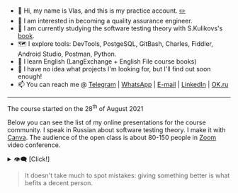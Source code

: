 <!---
﻿﻿﻿﻿﻿﻿﻿﻿﻿﻿﻿﻿﻿﻿﻿﻿﻿﻿﻿﻿﻿﻿﻿﻿﻿﻿﻿﻿﻿﻿﻿﻿﻿﻿﻿﻿﻿﻿﻿﻿﻿﻿﻿﻿﻿﻿﻿﻿﻿﻿﻿﻿﻿﻿﻿﻿﻿﻿﻿﻿
Use title.md! And don't forget to concatinate all the stuff.
﻿﻿﻿﻿﻿﻿﻿﻿﻿﻿﻿﻿﻿﻿﻿﻿﻿﻿﻿﻿﻿﻿﻿﻿﻿﻿﻿﻿﻿﻿﻿﻿﻿﻿﻿﻿﻿﻿﻿﻿﻿﻿﻿﻿﻿﻿﻿﻿﻿﻿﻿﻿﻿﻿﻿﻿﻿﻿﻿﻿
--->

- 👋 Hi, my name is Vlas, and this is my practice account. [✏️](https://github.com/v-las/v-las/edit/main/title.md)
- 👀 I am interested in becoming a quality assurance engineer.
- 🌱 I am currently studying the software testing theory with S.Kulikovs's [book](https://svyatoslav.biz/software_testing_book/).
- 🗺️ I explore tools: DevTools, PostgeSQL, GitBash, Charles, Fiddler, Android Studio, Postman, Python.
- 📖 I learn English (LangExchange + English File course books)
- 💞️ I have no idea what projects I'm looking for, but I'll find out soon enough!
- 📫 You can reach me @ [Telegram](https://t.me/v_las) | [WhatsApp](https://wa.me/79136198392) | [E-mail](mailto:mastykash.vlas@gmail.com) | [LinkedIn](https://www.linkedin.com/in/v-las/) | [OK.ru](https://youtu.be/dQw4w9WgXcQ)

<!---
v-las/v-las is a ✨ special ✨ repository because its `README.md` (this file) appears on your GitHub profile.
You can click the Preview link to take a look at your cringes.
--->

---
The course started on the 28<sup>th</sup> of August 2021

Below you can see the list of my online presentations for the course community. I speak in Russian about software testing theory. I make it with [Canva](https://www.canva.com/). The audience of the open class is about 80-150 people in [Zoom](https://zoom.us/) video conference.

<details>
	<summary>👁️‍🗨️ [Click!]</summary>

# Список презентаций
<!---
[Видео + Ссылки (YouTube)][Видео (YouTube)](https://youtu.be/~) | [Презентация (GitHub)][~_blb] | [Ссылки (GitHub)][~_lnk]
---
<a href="https://youtu.be/~"><img src="https://img.youtube.com/vi/~/maxresdefault.jpg" alt="Presentation" style="width:70%;height:70%;"></a>

---
--->
[Видео + Ссылки (YouTube)](https://youtu.be/X1GIVJ0zUS8) | [Презентация (GitHub)][06_blb]
---
<a href="https://youtu.be/X1GIVJ0zUS8"><img src="https://img.youtube.com/vi/X1GIVJ0zUS8/maxresdefault.jpg" alt="Presentation" style="width:70%;height:70%;"></a>

---
[Видео (YouTube)](https://youtu.be/krMhIWq9Q3E) | [Презентация (GitHub)][05_blb] | [Ссылки (GitHub)][05_lnk]
---
<a href="https://youtu.be/krMhIWq9Q3E"><img src="https://img.youtube.com/vi/krMhIWq9Q3E/maxresdefault.jpg" alt="Presentation" style="width:70%;height:70%;"></a>

---
[Видео + Ссылки (YouTube)](https://youtu.be/HSlY1ryZIqQ) | [Презентация .pdf (GitHub)][04_blb]
---
<a href="https://youtu.be/HSlY1ryZIqQ"><img src="https://img.youtube.com/vi/HSlY1ryZIqQ/maxresdefault.jpg" alt="Presentation" style="width:70%;height:70%;"></a>

---
[Видео + Ссылки (YouTube)](https://youtu.be/d-oARrPWlhk) | [Презентация .pdf (GitHub)][03_blb]
---
<a href="https://youtu.be/d-oARrPWlhk"><img src="https://img.youtube.com/vi/d-oARrPWlhk/maxresdefault.jpg" alt="Presentation" style="width:70%;height:70%;"></a>

---
[Видео + Ссылки (YouTube)](https://youtu.be/9rS_QANhGXQ) | [Презентация .pdf (GitHub)][02_blb]
---
<a href="https://youtu.be/9rS_QANhGXQ"><img src="https://img.youtube.com/vi/9rS_QANhGXQ/maxresdefault.jpg" alt="Presentation" style="width:70%;height:70%;"></a>

---
[Видео + Ссылки (YouTube)](https://youtu.be/P_t3Dbd9S-o) | [Презентация .pdf (GitHub)][01_blb]
---
<a href="https://youtu.be/P_t3Dbd9S-o"><img src="https://img.youtube.com/vi/P_t3Dbd9S-o/maxresdefault.jpg" alt="Presentation" style="width:70%;height:70%;"></a>

[//]: #Sourses
[01_blb]: <https://github.com/v-las/pdf-presentations/blob/main/vlas_pres_01.pdf>
[02_blb]: <https://github.com/v-las/pdf-presentations/blob/main/vlas_pres_02.pdf>
[03_blb]: <https://github.com/v-las/pdf-presentations/blob/main/vlas_pres_03.pdf>
[04_blb]: <https://github.com/v-las/pdf-presentations/blob/main/vlas_pres_04.pdf>
[05_blb]: <https://github.com/v-las/pdf-presentations/blob/main/vlas_pres_05.pdf>
[05_lnk]: <https://github.com/v-las/pdf-presentations/blob/main/vlas_pres_05.md>
[06_blb]: <https://github.com/v-las/pdf-presentations/blob/main/vlas_pres_06.pdf>

</details>

> It doesn't take much to spot mistakes: giving something better is what befits a decent person.

<!---
🌟⭐️✨
--->
